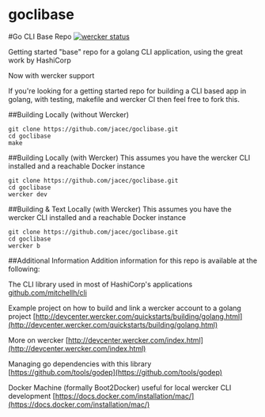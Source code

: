 # goclibase

#Go CLI Base Repo
[![wercker status](https://app.wercker.com/status/a11ad24642f15ab726057506900c2a76/m "wercker status")](https://app.wercker.com/project/bykey/a11ad24642f15ab726057506900c2a76)

Getting started "base" repo for a golang CLI application, using the great work by HashiCorp

Now with wercker support

If you're looking for a getting started repo for building a CLI based app in
golang, with testing, makefile and wercker CI then feel free to fork this.

##Building Locally (without Wercker)
```
git clone https://github.com/jacec/goclibase.git
cd goclibase
make
```

##Building Locally (with Wercker)
This assumes you have the wercker CLI installed and a reachable Docker instance
```
git clone https://github.com/jacec/goclibase.git
cd goclibase
wercker dev
```

##Building & Text Locally (with Wercker)
This assumes you have the wercker CLI installed and a reachable Docker instance
```
git clone https://github.com/jacec/goclibase.git
cd goclibase
wercker b
```

##Additional Information
Addition information for this repo is available at the following:

The CLI library used in most of HashiCorp's applications
[github.com/mitchellh/cli](github.com/mitchellh/cli)

Example project on how to build and link a wercker account to a golang project
[http://devcenter.wercker.com/quickstarts/building/golang.html](http://devcenter.wercker.com/quickstarts/building/golang.html)

More on wercker
[http://devcenter.wercker.com/index.html](http://devcenter.wercker.com/index.html)

Managing go dependencies with this library
[https://github.com/tools/godep](https://github.com/tools/godep)

Docker Machine (formally Boot2Docker) useful for local wercker CLI development
[https://docs.docker.com/installation/mac/](https://docs.docker.com/installation/mac/)
